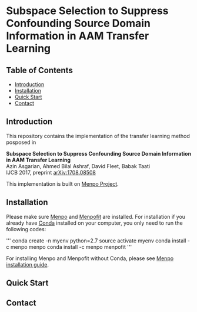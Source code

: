 # Subspace Selection to Suppress Confounding Source Domain Information in AAM Transfer Learning


## Table of Contents 
- [Introduction](#Introduction) 
- [Installation](#Installation)
- [Quick Start](#Quick_Start)
- [Contact](#Contact)



## Introduction

This repository contains the implementation of the transfer learning method posposed in 

**Subspace Selection to Suppress Confounding Source Domain Information in AAM Transfer Learning**    
Azin Asgarian, Ahmed Bilal Ashraf, David Fleet, Babak Taati   
IJCB 2017, preprint [arXiv:1708.08508](https://arxiv.org/abs/1708.08508)   

This implementation is built on [Menpo Project](https://github.com/menpo).

## Installation
Please make sure [Menpo](https://github.com/menpo/menpo) and [Menpofit](https://github.com/menpo/menpofit) are installed. For installation if you already have [Conda](https://conda.io/miniconda.html) installed on your computer, you only need to run the following codes:   

'''
conda create -n myenv python=2.7
source activate myenv
conda install -c menpo menpo
conda install -c menpo menpofit
'''   
   

For installing Menpo and Menpofit without Conda, please see [Menpo installation guide](http://www.menpo.org/installation/).

## Quick Start

## Contact

